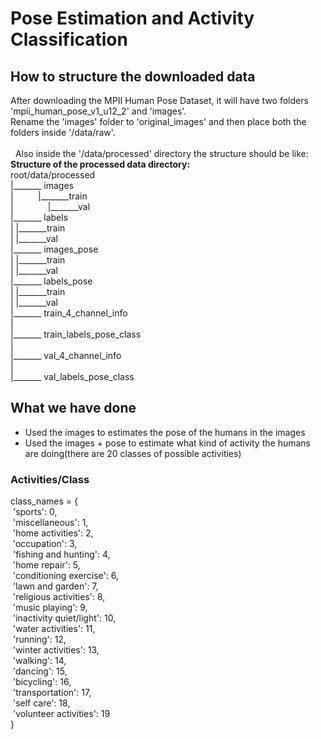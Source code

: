 <h1>Pose Estimation and Activity Classification</h1>

<h2>How to structure the downloaded data</h2>
<p>After downloading the MPII Human Pose Dataset, it will have two folders 'mpii_human_pose_v1_u12_2' and 'images'.<br>
Rename the 'images' folder to 'original_images' and then place both the folders inside '/data/raw'.<br>
<br>&nbsp;
Also inside the '/data/processed' directory the structure should be like:<br>
<b>Structure of the processed data directory:</b><br>
root/data/processed<br>
|_______ images<br>
|&nbsp;&nbsp;&nbsp;&nbsp;&nbsp;&nbsp;&nbsp;&nbsp;&nbsp;&nbsp;|_______train<br>
|&nbsp;&nbsp;&nbsp;&nbsp;&nbsp;&nbsp;&nbsp;&nbsp;&nbsp;&nbsp;&nbsp;&nbsp;&nbsp;&nbsp;|_______val<br>
|_______ labels<br>
|                    |_______train<br>
|                    |_______val<br>
|_______ images_pose<br>
|                     |_______train<br>
|                     |_______val<br>
|_______ labels_pose<br>
|                     |_______train<br>
|                     |_______val<br>
|_______ train_4_channel_info<br>
|<br>
|_______ train_labels_pose_class<br>
|<br>
|_______ val_4_channel_info<br>
|<br>
|_______ val_labels_pose_class<br>
</p>

<h2>What we have done</h2>
<ul>
    <li>Used the images to estimates the pose of the humans in the images
    <li>Used the images + pose to estimate what kind of activity the humans are doing(there are 20 classes of possible activities)
</ul>

<h3>Activities/Class</h3>
class_names = {<br>
&nbsp;'sports': 0,<br>
&nbsp;'miscellaneous': 1,<br>
&nbsp;'home activities': 2,<br>
&nbsp;'occupation': 3,<br>
&nbsp;'fishing and hunting': 4,<br>
&nbsp;'home repair': 5,<br>
&nbsp;'conditioning exercise': 6,<br>
&nbsp;'lawn and garden': 7,<br>
&nbsp;'religious activities': 8,<br>
&nbsp;'music playing': 9,<br>
&nbsp;'inactivity quiet/light': 10,<br>
&nbsp;'water activities': 11,<br>
&nbsp;'running': 12,<br>
&nbsp;'winter activities': 13,<br>
&nbsp;'walking': 14,<br>
&nbsp;'dancing': 15,<br>
&nbsp;'bicycling': 16,<br>
&nbsp;'transportation': 17,<br>
&nbsp;'self care': 18,<br>
&nbsp;'volunteer activities': 19<br>
}
